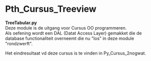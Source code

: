 # Pth_Cursus_Treeview  
  
**TreeTabular.py**  
Deze module is de uitgang voor Cursus OO programmeren.  
Als oefening wordt een DAL (Datat Access Layer) gemakket die de database functionaliteit overneemt die nu
"los" in deze module "rondzwerft".  
  
Het eindresultaat vd deze cursus is te vinden in Py_Cursus_2nogwat.

